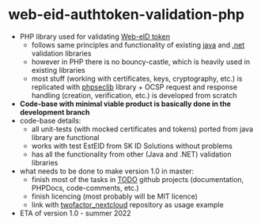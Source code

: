 # web-eid-authtoken-validation-php
* PHP library used for validating [Web-eID token](https://github.com/web-eid)
  * follows same principles and functionality of existing [java](https://github.com/web-eid/web-eid-authtoken-validation-java) and [.net](https://github.com/web-eid/web-eid-authtoken-validation-dotnet) validation libraries
  * however in PHP there is no bouncy-castle, which is heavily used in existing libraries
  * most stuff (working with certificates, keys, cryptography, etc.) is replicated with [phpseclib](https://phpseclib.com/) library + OCSP request and response handling (creation, verification, etc.) is developed from scratch
* **Code-base with minimal viable product is basically done in the development branch**
* code-base details:
  * all unit-tests (with mocked certificates and tokens) ported from java library are functional
  * works with test EstEID from SK ID Solutions without problems
  * has all the functionality from other (Java and .NET) validation libraries
* what needs to be done to make version 1.0 in master:
  * finish most of the tasks in [TODO](https://github.com/Muzosh/web-eid-authtoken-validation-php/projects/1) github projects (documentation, PHPDocs, code-comments, etc.)
  * finish licencing (most probably will be MIT licence)
  * link with [twofactor_nextcloud](https://github.com/Muzosh/twofactor_webeid) repository as usage example
* ETA of version 1.0 - summer 2022
